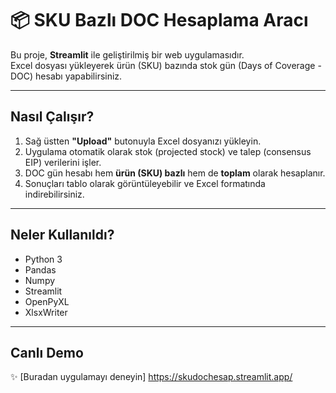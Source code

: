 # 📦 SKU Bazlı DOC Hesaplama Aracı

Bu proje, **Streamlit** ile geliştirilmiş bir web uygulamasıdır.  
Excel dosyası yükleyerek ürün (SKU) bazında stok gün (Days of Coverage - DOC) hesabı yapabilirsiniz.

---

## Nasıl Çalışır?

1. Sağ üstten **"Upload"** butonuyla Excel dosyanızı yükleyin.  
2. Uygulama otomatik olarak stok (projected stock) ve talep (consensus EIP) verilerini işler.  
3. DOC gün hesabı hem **ürün (SKU) bazlı** hem de **toplam** olarak hesaplanır.  
4. Sonuçları tablo olarak görüntüleyebilir ve Excel formatında indirebilirsiniz.

---

##  Neler Kullanıldı?

- Python 3  
- Pandas  
- Numpy  
- Streamlit  
- OpenPyXL  
- XlsxWriter  

---

## Canlı Demo

✨ [Buradan uygulamayı deneyin] https://skudochesap.streamlit.app/



